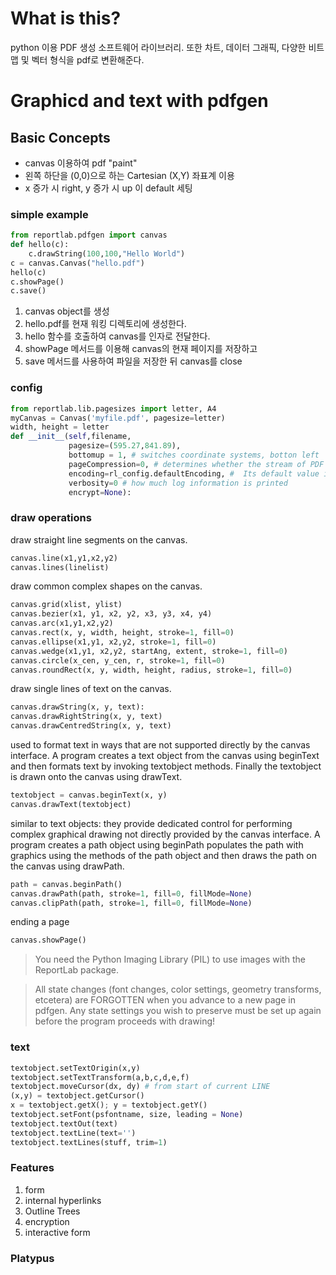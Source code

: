 # What is this?
python 이용 PDF 생성 소프트웨어 라이브러리. 또한 차트, 데이터 그래픽, 다양한 비트맵 및 벡터 형식을 pdf로 변환해준다.

# Graphicd and text with pdfgen
## Basic Concepts
- canvas 이용하여 pdf "paint"
- 왼쪽 하단을 (0,0)으로 하는 Cartesian (X,Y) 좌표계 이용
- x 증가 시 right, y 증가 시 up 이 default 세팅

### simple example
```python
from reportlab.pdfgen import canvas
def hello(c):
    c.drawString(100,100,"Hello World")
c = canvas.Canvas("hello.pdf")
hello(c)
c.showPage()
c.save()
```
1. canvas object를 생성
2. hello.pdf를 현재 워킹 디렉토리에 생성한다.
3. hello 함수를 호출하여 canvas를 인자로 전달한다.
4. showPage 메서드를 이용해 canvas의 현재 페이지를 저장하고
5. save 메서드를 사용하여 파일을 저장한 뒤 canvas를 close

### config
```py
from reportlab.lib.pagesizes import letter, A4
myCanvas = Canvas('myfile.pdf', pagesize=letter)
width, height = letter
def __init__(self,filename,
             pagesize=(595.27,841.89),
             bottomup = 1, # switches coordinate systems, botton left
             pageCompression=0, # determines whether the stream of PDF operations for each page is compressed. If output size is important set pageCompression=1 (slower)
             encoding=rl_config.defaultEncoding, #  Its default value is fine unless you very specifically need to use one of the 25 or so characters which are present in MacRoman and not in Winansi.
             verbosity=0 # how much log information is printed
             encrypt=None):
```

### draw operations

draw straight line segments on the canvas.
```py
canvas.line(x1,y1,x2,y2)
canvas.lines(linelist)
```

draw common complex shapes on the canvas.
```py
canvas.grid(xlist, ylist) 
canvas.bezier(x1, y1, x2, y2, x3, y3, x4, y4)
canvas.arc(x1,y1,x2,y2) 
canvas.rect(x, y, width, height, stroke=1, fill=0) 
canvas.ellipse(x1,y1, x2,y2, stroke=1, fill=0)
canvas.wedge(x1,y1, x2,y2, startAng, extent, stroke=1, fill=0) 
canvas.circle(x_cen, y_cen, r, stroke=1, fill=0)
canvas.roundRect(x, y, width, height, radius, stroke=1, fill=0)
```

draw single lines of text on the canvas.
```py
canvas.drawString(x, y, text):
canvas.drawRightString(x, y, text) 
canvas.drawCentredString(x, y, text)
```

used to format text in ways that are not supported directly by the canvas interface. A program creates a text object from the canvas using beginText and then formats text by invoking textobject methods. Finally the textobject is drawn onto the canvas using drawText.
```py
textobject = canvas.beginText(x, y) 
canvas.drawText(textobject)
```


similar to text objects: they provide dedicated control for performing complex graphical drawing not directly provided by the canvas interface. A program creates a path object using beginPath populates the path with graphics using the methods of the path object and then draws the path on the canvas using drawPath.
```py
path = canvas.beginPath() 
canvas.drawPath(path, stroke=1, fill=0, fillMode=None) 
canvas.clipPath(path, stroke=1, fill=0, fillMode=None)
```

ending a page
```py
canvas.showPage()
```

> You need the Python Imaging Library (PIL) to use images with the ReportLab package.

> All state changes (font changes, color settings, geometry transforms, etcetera) are FORGOTTEN when you advance to a new page in pdfgen. Any state settings you wish to preserve must be set up again before the program proceeds with drawing!

### text
```py
textobject.setTextOrigin(x,y)
textobject.setTextTransform(a,b,c,d,e,f)
textobject.moveCursor(dx, dy) # from start of current LINE
(x,y) = textobject.getCursor()
x = textobject.getX(); y = textobject.getY()
textobject.setFont(psfontname, size, leading = None)
textobject.textOut(text)
textobject.textLine(text='')
textobject.textLines(stuff, trim=1)
```

### Features

1. form
2. internal hyperlinks
3. Outline Trees
4. encryption
5. interactive form
   
### Platypus
